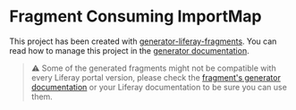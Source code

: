 # Fragment Consuming ImportMap

This project has been created with [generator-liferay-fragments][1]. You can read
how to manage this project in the [generator documentation][2].

> ⚠ Some of the generated fragments might not be compatible with every Liferay
> portal version, please check the [fragment's generator documentation][3] or
> your Liferay documentation to be sure you can use them.

[1]: https://www.npmjs.com/package/generator-liferay-fragments
[2]: https://www.npmjs.com/package/generator-liferay-fragments#usage
[3]: https://www.npmjs.com/package/generator-liferay-fragments#creating-new-fragments
